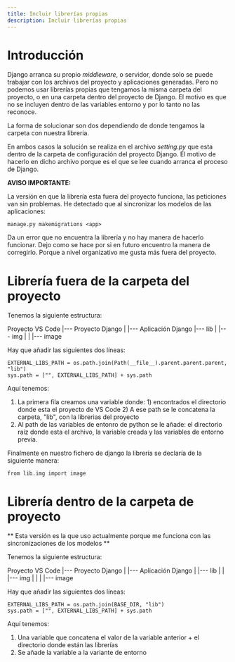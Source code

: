 ```yaml
---
title: Incluir librerías propias
description: Incluir librerías propias
---
```


# Introducción

Django arranca su propio *middleware*, o servidor, donde solo se puede trabajar con los archivos del proyecto y aplicaciones generadas. Pero no podemos usar librerías propias que tengamos la misma carpeta del proyecto, o en una carpeta dentro del proyecto de Django. El motivo es que no se incluyen dentro de las variables entorno y por lo tanto no las reconoce.

La forma de solucionar son dos dependiendo de donde tengamos la carpeta con nuestra libreria.

En ambos casos la solución se realiza en el archivo *setting.py* que esta dentro de la carpeta de configuración del proyecto Django. El motivo de hacerlo en dicho archivo porque es el que se lee cuando arranca el proceso de Django.

**AVISO IMPORTANTE:**

La versión en que la librería esta fuera del proyecto funciona, las peticiones van sin problemas. He detectado que al sincronizar los modelos de las aplicaciones:

```
manage.py makemigrations <app>
```

Da un error que no encuentra la librería y no hay manera de hacerlo funcionar. Dejo como se hace por si en futuro encuentro la manera de corregirlo. Porque a nivel organizativo me gusta más fuera del proyecto.


# Librería fuera de la carpeta del proyecto

Tenemos la siguiente estructura:

Proyecto VS Code
|--- Proyecto Django
|    |--- Aplicación Django
|--- lib
|    |--- img
|    |    |--- image


Hay que añadir las siguientes dos líneas:
```
EXTERNAL_LIBS_PATH = os.path.join(Path(__file__).parent.parent.parent, "lib")
sys.path = ["", EXTERNAL_LIBS_PATH] + sys.path
```
Aquí tenemos:
1. La primera fila creamos una variable donde: 1) encontrados el directorio donde esta el proyecto de VS Code 2) A ese path se le concatena la carpeta, "lib", con la librerias del proyecto
2. Al path de las variables de entonro de python se le añade: el directorio raíz donde esta el archivo, la variable creada y las variables de entorno previa.

Finalmente en nuestro fichero de django la librería se declaría de la siguiente manera:
```tpl
from lib.img import image
```

# Librería dentro de la carpeta de proyecto

** Esta versión es la que uso actualmente porque me funciona con las sincronizaciones de los modelos **

Tenemos la siguiente estructura:

Proyecto VS Code
|--- Proyecto Django
|    |--- Aplicación Django
|    |--- lib
|    |    |--- img
|    |    |    |--- image


Hay que añadir las siguientes dos líneas:
```
EXTERNAL_LIBS_PATH = os.path.join(BASE_DIR, "lib")
sys.path = ["", EXTERNAL_LIBS_PATH] + sys.path
```

Aquí tenemos:
1. Una variable que concatena el valor de la variable anterior + el directorio donde están las librerías
2. Se añade la variable a la variante de entorno
